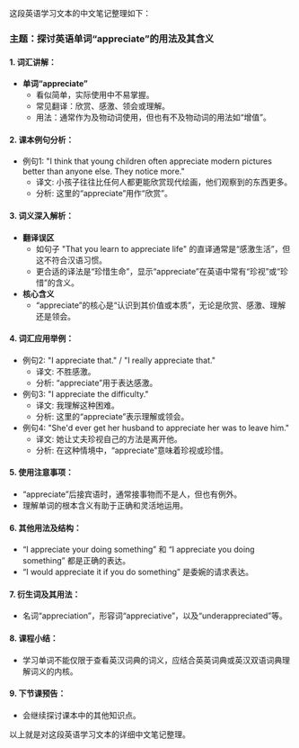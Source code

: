 这段英语学习文本的中文笔记整理如下：

### 主题：探讨英语单词“appreciate”的用法及其含义

#### 1. **词汇讲解：**
   - **单词“appreciate”**
     - 看似简单，实际使用中不易掌握。
     - 常见翻译：欣赏、感激、领会或理解。
     - 用法：通常作为及物动词使用，但也有不及物动词的用法如“增值”。

#### 2. **课本例句分析：**
   - 例句1: "I think that young children often appreciate modern pictures better than anyone else. They notice more."
     - 译文: 小孩子往往比任何人都更能欣赏现代绘画，他们观察到的东西更多。
     - 分析: 这里的“appreciate”用作“欣赏”。

#### 3. **词义深入解析：**
   - **翻译误区**
     - 如句子 "That you learn to appreciate life" 的直译通常是“感激生活”，但这不符合汉语习惯。
     - 更合适的译法是“珍惜生命”，显示“appreciate”在英语中常有“珍视”或“珍惜”的含义。
   - **核心含义**
     - “appreciate”的核心是“认识到其价值或本质”，无论是欣赏、感激、理解还是领会。

#### 4. **词汇应用举例：**
   - 例句2: "I appreciate that." / "I really appreciate that."
     - 译文: 不胜感激。
     - 分析: “appreciate”用于表达感激。
   - 例句3: "I appreciate the difficulty."
     - 译文: 我理解这种困难。
     - 分析: 这里的“appreciate”表示理解或领会。
   - 例句4: "She'd ever get her husband to appreciate her was to leave him."
     - 译文: 她让丈夫珍视自己的方法是离开他。
     - 分析: 在这种情境中，“appreciate”意味着珍视或珍惜。

#### 5. **使用注意事项：**
   - “appreciate”后接宾语时，通常接事物而不是人，但也有例外。
   - 理解单词的根本含义有助于正确和灵活地运用。

#### 6. **其他用法及结构：**
   - “I appreciate your doing something” 和 “I appreciate you doing something” 都是正确的表达。
   - “I would appreciate it if you do something” 是委婉的请求表达。

#### 7. **衍生词及其用法：**
   - 名词“appreciation”，形容词“appreciative”，以及“underappreciated”等。

#### 8. **课程小结：**
   - 学习单词不能仅限于查看英汉词典的词义，应结合英英词典或英汉双语词典理解词义的内核。

#### 9. **下节课预告：**
   - 会继续探讨课本中的其他知识点。

以上就是对这段英语学习文本的详细中文笔记整理。